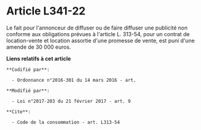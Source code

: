 # Article L341-22

Le fait pour l'annonceur de diffuser ou de faire diffuser une publicité non conforme aux obligations prévues à l'article L.
313-54, pour un contrat de location-vente et location assortie d'une promesse de vente, est puni d'une amende de 30 000
euros.

**Liens relatifs à cet article**

	**Codifié par**:

	  - Ordonnance n°2016-301 du 14 mars 2016 - art.

	**Modifié par**:

	  - Loi n°2017-203 du 21 février 2017 - art. 9

	**Cite**:

	  - Code de la consommation - art. L313-54
